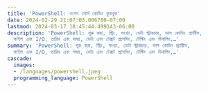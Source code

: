 ```yaml
---
title: 'PowerShell: ওপেন সোর্স কোডিং কুকবুক'
date: 2024-02-29 21:07:03.006780-07:00
lastmod: 2024-03-17 18:45:44.499143-06:00
description: 'PowerShell: শুরু করা, স্ট্রিং, সংখ্যা, ডেটা স্ট্রাকচার, ভাল কোডিং প্র্যাক্টিস,
  ফাইল এবং I/O, তারিখ এবং সময়, ডেটা এবং টেক্সট প্রসেসিং, টেস্টিং এবং ডিবাগিং,…'
summary: 'PowerShell: শুরু করা, স্ট্রিং, সংখ্যা, ডেটা স্ট্রাকচার, ভাল কোডিং প্র্যাক্টিস,
  ফাইল এবং I/O, তারিখ এবং সময়, ডেটা এবং টেক্সট প্রসেসিং, টেস্টিং এবং ডিবাগিং,…'
cascade:
  images:
  - /languages/powershell.jpeg
  programming_language: PowerShell
---
```


